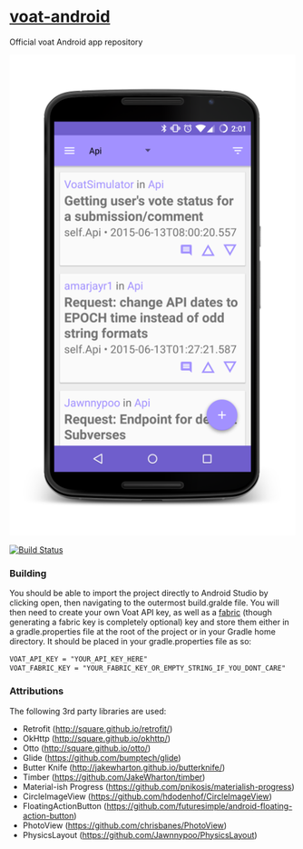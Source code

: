 [voat-android](https://github.com/voat/voat-android)
=========

Official voat Android app repository

![screenshot](https://github.com/voat/voat-android/raw/master/screenshots/screenshot-1.png)

[![Build Status](https://travis-ci.org/voat/voat-android.svg?branch=master)](https://travis-ci.org/voat/voat-android)

### Building

You should be able to import the project directly to Android Studio by clicking open, then navigating to the outermost build.gralde file. You will then need to create your own Voat API key, as well as a [fabric](https://fabric.io) (though generating a fabric key is completely optional) key and store them either in a gradle.properties file at the root of the project or in your Gradle home directory. It should be placed in your gradle.properties file as so:
```Gradle
VOAT_API_KEY = "YOUR_API_KEY_HERE"
VOAT_FABRIC_KEY = "YOUR_FABRIC_KEY_OR_EMPTY_STRING_IF_YOU_DONT_CARE"
```

### Attributions

The following 3rd party libraries are used:

- Retrofit (http://square.github.io/retrofit/)
- OkHttp (http://square.github.io/okhttp/)
- Otto (http://square.github.io/otto/)
- Glide (https://github.com/bumptech/glide)
- Butter Knife (http://jakewharton.github.io/butterknife/)
- Timber (https://github.com/JakeWharton/timber)
- Material-ish Progress (https://github.com/pnikosis/materialish-progress)
- CircleImageView (https://github.com/hdodenhof/CircleImageView)
- FloatingActionButton (https://github.com/futuresimple/android-floating-action-button)
- PhotoView (https://github.com/chrisbanes/PhotoView)
- PhysicsLayout (https://github.com/Jawnnypoo/PhysicsLayout)
